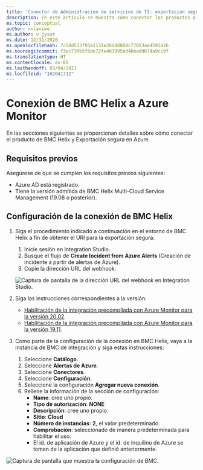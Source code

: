 ```yaml
---
title: 'Conector de Administración de servicios de TI: exportación segura en Azure Monitor y configuración con BMC'
description: En este artículo se muestra cómo conectar los productos o servicios de ITSM con BMC en Exportación segura de Azure Monitor.
ms.topic: conceptual
author: nolavime
ms.author: v-jysur
ms.date: 12/31/2020
ms.openlocfilehash: 7c50d533f95e1131e26ddd808c77023ae4591a26
ms.sourcegitcommit: f3ec73fb5f8de72fe483995bd4bbad9b74a9cc9f
ms.translationtype: HT
ms.contentlocale: es-ES
ms.lasthandoff: 03/04/2021
ms.locfileid: "102041712"
---
```

# <a name="connect-bmc-helix-to-azure-monitor"></a>Conexión de BMC Helix a Azure Monitor

En las secciones siguientes se proporcionan detalles sobre cómo conectar el producto de BMC Helix y Exportación segura en Azure.

## <a name="prerequisites"></a>Requisitos previos

Asegúrese de que se cumplen los requisitos previos siguientes:

* Azure AD está registrado.
* Tiene la versión admitida de BMC Helix Multi-Cloud Service Management (19.08 o posterior).

## <a name="configure-the-bmc-helix-connection"></a>Configuración de la conexión de BMC Helix

1. Siga el procedimiento indicado a continuación en el entorno de BMC Helix a fin de obtener el URI para la exportación segura:

   1. Inicie sesión en Integration Studio.
   1. Busque el flujo de **Create Incident from Azure Alerts** (Creación de incidente a partir de alertas de Azure).
   1. Copie la dirección URL del webhook.
   
   ![Captura de pantalla de la dirección URL del webhook en Integration Studio.](media/itsmc-secure-webhook-connections-bmc/bmc-url.png)
   
2. Siga las instrucciones correspondientes a la versión:
   * [Habilitación de la integración precompilada con Azure Monitor para la versión 20.02](https://docs.bmc.com/docs/multicloud/enabling-prebuilt-integration-with-azure-monitor-879728195.html).
   * [Habilitación de la integración precompilada con Azure Monitor para la versión 19.11](https://docs.bmc.com/docs/multicloudprevious/enabling-prebuilt-integration-with-azure-monitor-904157623.html).

3. Como parte de la configuración de la conexión en BMC Helix, vaya a la instancia de BMC de integración y siga estas instrucciones:

   1. Seleccione **Catálogo**.
   2. Seleccione **Alertas de Azure**.
   3. Seleccione **Conectores**.
   4. Seleccione **Configuración**.
   5. Seleccione la configuración **Agregar nueva conexión**.
   6. Rellene la información de la sección de configuración:
      - **Name**: cree uno propio.
      - **Tipo de autorización**: **NONE**
      - **Descripción**: cree uno propio.
      - **Sitio**: **Cloud**
      - **Número de instancias**: **2**, el valor predeterminado.
      - **Comprobación**: seleccionado de manera predeterminada para habilitar el uso.
      - El id. de aplicación de Azure y el id. de inquilino de Azure se toman de la aplicación que definió anteriormente.

![Captura de pantalla que muestra la configuración de BMC.](media/itsmc-secure-webhook-connections-bmc/bmc-configuration.png)
